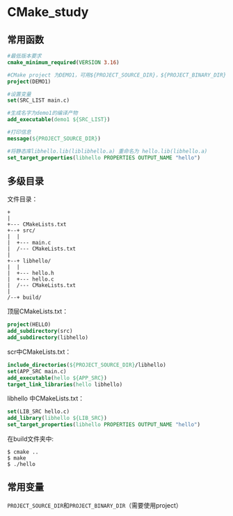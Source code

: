 # CMake_study

## 常用函数 

```cmake
#最低版本要求
cmake_minimum_required(VERSION 3.16)

#CMake project 为DEMO1，可用${PROJECT_SOURCE_DIR}，${PROJECT_BINARY_DIR}
project(DEMO1)

#设置变量
set(SRC_LIST main.c)

#生成名字为demo1的编译产物
add_executable(demo1 ${SRC_LIST})

#打印信息
message(${PROJECT_SOURCE_DIR})
```

```cmake
#将静态库libhello.lib(liblibhello.a) 重命名为 hello.lib(libhello.a) 
set_target_properties(libhello PROPERTIES OUTPUT_NAME "hello")
```



## 多级目录

文件目录：

```shell
+
|
+--- CMakeLists.txt
+--+ src/
|  |
|  +--- main.c
|  /--- CMakeLists.txt
|
+--+ libhello/
|  |
|  +--- hello.h
|  +--- hello.c
|  /--- CMakeLists.txt
|
/--+ build/
```



顶层CMakeLists.txt：

```cmake
project(HELLO)
add_subdirectory(src)
add_subdirectory(libhello)
```

 

scr中CMakeLists.txt：

```cmake
include_directories(${PROJECT_SOURCE_DIR}/libhello)
set(APP_SRC main.c)
add_executable(hello ${APP_SRC})
target_link_libraries(hello libhello)
```

 

libhello 中CMakeLists.txt：

```cmake
set(LIB_SRC hello.c)
add_library(libhello ${LIB_SRC})
set_target_properties(libhello PROPERTIES OUTPUT_NAME "hello")
```



在build文件夹中:

```shell
$ cmake ..
$ make
$ ./hello
```





## 常用变量

`PROJECT_SOURCE_DIR`和`PROJECT_BINARY_DIR`（需要使用project） 





